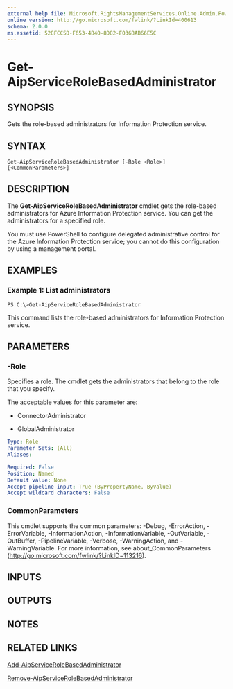```yaml
---
external help file: Microsoft.RightsManagementServices.Online.Admin.PowerShell.dll-Help.xml
online version: http://go.microsoft.com/fwlink/?LinkId=400613
schema: 2.0.0
ms.assetid: 528FCC5D-F653-4B40-8D82-F036BAB66E5C
---
```


# Get-AipServiceRoleBasedAdministrator

## SYNOPSIS
Gets the role-based administrators for Information Protection service.

## SYNTAX

```
Get-AipServiceRoleBasedAdministrator [-Role <Role>] [<CommonParameters>]
```

## DESCRIPTION
The **Get-AipServiceRoleBasedAdministrator** cmdlet gets the role-based administrators for Azure Information Protection service. You can get the administrators for a specified role.

You must use PowerShell to configure delegated administrative control for the Azure Information Protection service; you cannot do this configuration by using a management portal.

## EXAMPLES

### Example 1: List administrators
```
PS C:\>Get-AipServiceRoleBasedAdministrator
```

This command lists the role-based administrators for Information Protection service.

## PARAMETERS

### -Role
Specifies a role. The cmdlet gets the administrators that belong to the role that you specify.

The acceptable values for this parameter are:

- ConnectorAdministrator

- GlobalAdministrator

```yaml
Type: Role
Parameter Sets: (All)
Aliases:

Required: False
Position: Named
Default value: None
Accept pipeline input: True (ByPropertyName, ByValue)
Accept wildcard characters: False
```

### CommonParameters
This cmdlet supports the common parameters: -Debug, -ErrorAction, -ErrorVariable, -InformationAction, -InformationVariable, -OutVariable, -OutBuffer, -PipelineVariable, -Verbose, -WarningAction, and -WarningVariable. For more information, see about_CommonParameters (http://go.microsoft.com/fwlink/?LinkID=113216).

## INPUTS

## OUTPUTS

## NOTES

## RELATED LINKS

[Add-AipServiceRoleBasedAdministrator](./Add-AipServiceRoleBasedAdministrator.md)

[Remove-AipServiceRoleBasedAdministrator](./Remove-AipServiceRoleBasedAdministrator.md)
